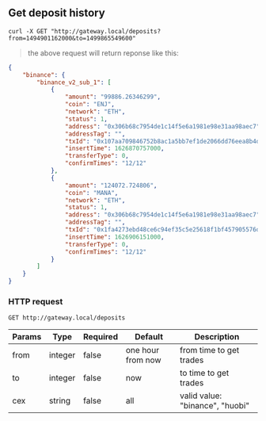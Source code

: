 
## Get deposit history 

```shell
curl -X GET "http://gateway.local/deposits?from=1494901162000&to=1499865549600"
```

> the above request will return reponse like this:

```json
{
    "binance": {
        "binance_v2_sub_1": [
            {
                "amount": "99886.26346299",
                "coin": "ENJ",
                "network": "ETH",
                "status": 1,
                "address": "0x306b68c7954de1c14f5e6a1981e98e31aa98aec7",
                "addressTag": "",
                "txId": "0x107aa709846752b8ac1a5bb7ef1de2066dd76eea8b4df939256edce223bbfcc3",
                "insertTime": 1626870757000,
                "transferType": 0,
                "confirmTimes": "12/12"
            },
            {
                "amount": "124072.724806",
                "coin": "MANA",
                "network": "ETH",
                "status": 1,
                "address": "0x306b68c7954de1c14f5e6a1981e98e31aa98aec7",
                "addressTag": "",
                "txId": "0x1fa4273ebd48ce6c94ef35c5e25618f1bf457905576db1ea5a634091581e3622",
                "insertTime": 1626906151000,
                "transferType": 0,
                "confirmTimes": "12/12"
            }
        ]
    }
}
```

### HTTP request

`GET http://gateway.local/deposits`

Params | Type | Required | Default | Description
------ | ---- | -------- | ------- | -----------
from | integer | false | one hour from now | from time to get trades
to | integer | false | now | to time to get trades
cex | string | false | all | valid value: "binance", "huobi"